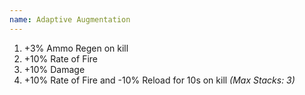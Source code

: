 ```yaml
---
name: Adaptive Augmentation
---
```


1. +3% Ammo Regen on kill
2. +10% Rate of Fire
3. +10% Damage
4. +10% Rate of Fire and -10% Reload for 10s on kill *(Max Stacks: 3)*
